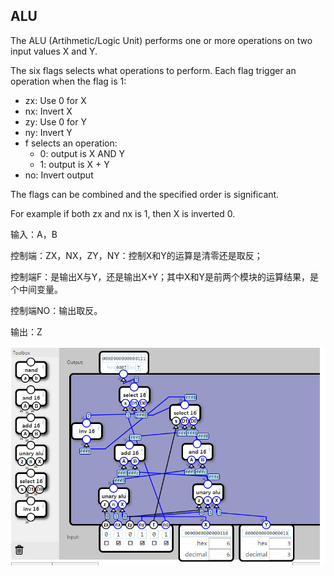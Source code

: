 ## ALU

The ALU (Artihmetic/Logic Unit) performs one or more operations on two input values X and Y.

The six flags selects what operations to perform. Each flag trigger an operation when the flag is 1:

- zx: Use 0 for X
- nx: Invert X
- zy: Use 0 for Y
- ny: Invert Y
- f selects an operation:
	- 0: output is X AND Y 
	- 1: output is X + Y
- no: Invert output

The flags can be combined and the specified order is significant.

For example if both zx and nx is 1, then X is inverted 0.



输入：A，B

控制端：ZX，NX，ZY，NY：控制X和Y的运算是清零还是取反；

控制端F：是输出X与Y，还是输出X+Y；其中X和Y是前两个模块的运算结果，是个中间变量。

控制端NO：输出取反。

输出：Z

![](20.png)